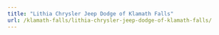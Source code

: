 ```yaml
---
title: "Lithia Chrysler Jeep Dodge of Klamath Falls"
url: /klamath-falls/lithia-chrysler-jeep-dodge-of-klamath-falls/
---
```

